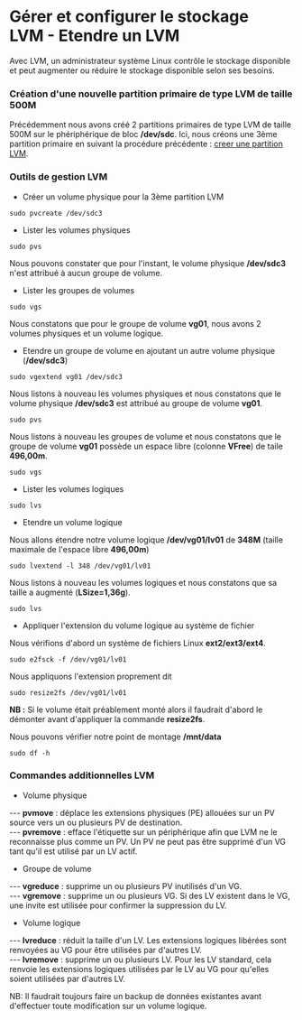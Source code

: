 # Gérer et configurer le stockage LVM - Etendre un LVM

Avec LVM, un administrateur système Linux contrôle le stockage disponible et peut augmenter ou réduire le stockage disponible selon ses besoins.

### Création d'une nouvelle partition primaire de type LVM de taille 500M

Précédemment nous avons créé 2 partitions primaires de type LVM de taille 500M sur le phériphérique de bloc **/dev/sdc**. Ici, nous créons une 3ème partition primaire en suivant la procédure précédente : [creer une partition LVM](./2-gerer_et_configurer_le_stockage_LVM_creer_un_LVM.md).

### Outils de gestion LVM

- Créer un volume physique pour la 3ème partition LVM

```
sudo pvcreate /dev/sdc3
```

- Lister les volumes physiques

```
sudo pvs
```

Nous pouvons constater que pour l'instant, le volume physique **/dev/sdc3** n'est attribué à aucun groupe de volume.

- Lister les groupes de volumes

```
sudo vgs
```

Nous constatons que pour le groupe de volume **vg01**, nous avons 2 volumes physiques et un volume logique.

- Etendre un groupe de volume en ajoutant un autre volume physique (**/dev/sdc3**)

```
sudo vgextend vg01 /dev/sdc3
```

Nous listons à nouveau les volumes physiques et nous constatons que le volume physique **/dev/sdc3** est attribué au groupe de volume **vg01**. 

```
sudo pvs
```

Nous listons à nouveau les groupes de volume et nous constatons que le groupe de volume **vg01** possède un espace libre (colonne **VFree**) de taile **496,00m**.

```
sudo vgs
```

- Lister les volumes logiques

```
sudo lvs
```

- Etendre un volume logique

Nous allons étendre notre volume logique **/dev/vg01/lv01** de **348M** (taille maximale de l'espace libre **496,00m**)

```
sudo lvextend -l 348 /dev/vg01/lv01
```

Nous listons à nouveau les volumes logiques et nous constatons que sa taille a augmenté (**LSize=1,36g**).

```
sudo lvs
```

- Appliquer l'extension du volume logique au système de fichier

Nous vérifions d'abord un système de fichiers Linux **ext2/ext3/ext4**.

```
sudo e2fsck -f /dev/vg01/lv01
```

Nous appliquons l'extension proprement dit

```
sudo resize2fs /dev/vg01/lv01
```

**NB :** Si le volume était préablement monté alors il faudrait d'abord le démonter avant d'appliquer la commande **resize2fs**.

Nous pouvons vérifier notre point de montage **/mnt/data**

```
sudo df -h
```

### Commandes additionnelles LVM

- Volume physique

--- **pvmove** : déplace les extensions physiques (PE) allouées sur un PV source vers un ou plusieurs PV de destination. <br>
--- **pvremove** : efface l'étiquette sur un périphérique afin que LVM ne le reconnaisse plus comme un PV. Un PV ne peut pas être supprimé d'un VG tant qu'il est utilisé par un LV actif.

- Groupe de volume

--- **vgreduce** : supprime un ou plusieurs PV inutilisés d'un VG. <br>
--- **vgremove** : supprime un ou plusieurs VG. Si des LV existent dans le VG, une invite est utilisée pour confirmer la suppression du LV.

- Volume logique

--- **lvreduce** : réduit la taille d'un LV. Les extensions logiques libérées sont renvoyées au VG pour être utilisées par d'autres LV. <br>
--- **lvremove** : supprime un ou plusieurs LV. Pour les LV standard, cela renvoie les extensions logiques utilisées par le LV au VG pour qu'elles soient utilisées par d'autres LV.


NB: Il faudrait toujours faire un backup de données existantes avant d'effectuer toute modification sur un volume logique.